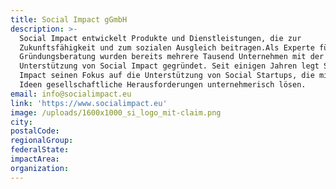 ```yaml
---
title: Social Impact gGmbH
description: >-
  Social Impact entwickelt Produkte und Dienstleistungen, die zur
  Zukunftsfähigkeit und zum sozialen Ausgleich beitragen.Als Experte für
  Gründungsberatung wurden bereits mehrere Tausend Unternehmen mit der
  Unterstützung von Social Impact gegründet. Seit einigen Jahren legt Social
  Impact seinen Fokus auf die Unterstützung von Social Startups, die mit ihren
  Ideen gesellschaftliche Herausforderungen unternehmerisch lösen. 
email: info@socialimpact.eu
link: 'https://www.socialimpact.eu'
image: /uploads/1600x1000_si_logo_mit-claim.png
city:
postalCode:
regionalGroup:
federalState:
impactArea:
organization:
---
```


